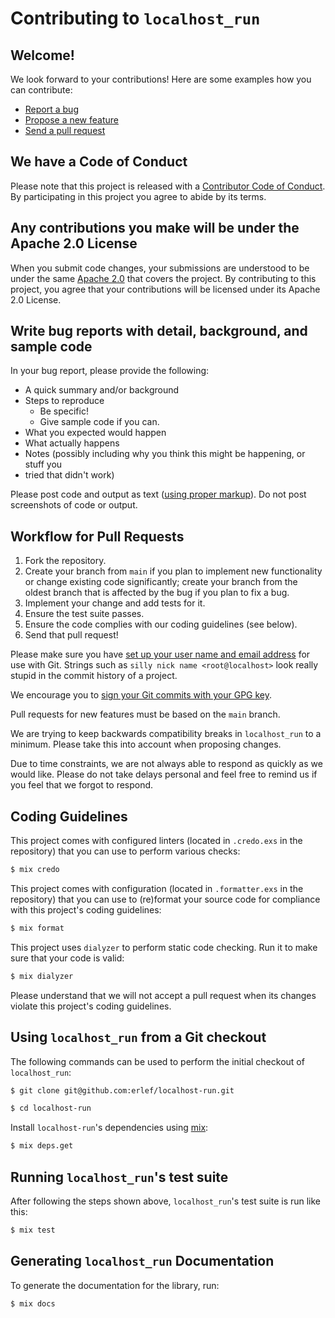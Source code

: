 # Contributing to `localhost_run`

## Welcome!

We look forward to your contributions! Here are some examples how you can
contribute:

- [Report a bug](https://github.com/erlef/localhost-run/issues/new?type=bug)
- [Propose a new feature](https://github.com/erlef/localhost-run/issues/new?type=Feature)
- [Send a pull request](https://github.com/erlef/erlef/pulls)

## We have a Code of Conduct

Please note that this project is released with a
[Contributor Code of Conduct](CODE_OF_CONDUCT.md). By participating in this
project you agree to abide by its terms.

## Any contributions you make will be under the Apache 2.0 License

When you submit code changes, your submissions are understood to be under the
same [Apache 2.0](https://github.com/erlef/erlef/blob/main/LICENSE)
that covers the project. By contributing to this project, you agree that your
contributions will be licensed under its Apache 2.0 License.

## Write bug reports with detail, background, and sample code

In your bug report, please provide the following:

- A quick summary and/or background
- Steps to reproduce
  - Be specific!
  - Give sample code if you can.
- What you expected would happen
- What actually happens
- Notes (possibly including why you think this might be happening, or stuff you
- tried that didn't work)

<!--
TODO: Put in once V1 is released
Please do not report a bug for a version of `erlef` that is no longer
supported (`< 1.0.0`). Please do not report a bug if you are using a version of
Erlang or Elixir that is not supported by the version of `erlef` you are using.
-->

Please post code and output as text
([using proper markup](https://guides.github.com/features/mastering-markdown/)).
Do not post screenshots of code or output.

## Workflow for Pull Requests

1. Fork the repository.
2. Create your branch from `main` if you plan to implement new functionality or
   change existing code significantly; create your branch from the oldest branch
   that is affected by the bug if you plan to fix a bug.
3. Implement your change and add tests for it.
4. Ensure the test suite passes.
5. Ensure the code complies with our coding guidelines (see below).
6. Send that pull request!

Please make sure you have
[set up your user name and email address](https://git-scm.com/book/en/v2/Getting-Started-First-Time-Git-Setup)
for use with Git. Strings such as `silly nick name <root@localhost>` look really
stupid in the commit history of a project.

We encourage you to
[sign your Git commits with your GPG key](https://docs.github.com/en/github/authenticating-to-github/signing-commits).

Pull requests for new features must be based on the `main` branch.

We are trying to keep backwards compatibility breaks in `localhost_run` to a
minimum. Please take this into account when proposing changes.

Due to time constraints, we are not always able to respond as quickly as we
would like. Please do not take delays personal and feel free to remind us if you
feel that we forgot to respond.

## Coding Guidelines

This project comes with configured linters (located in `.credo.exs` in the
repository) that you can use to perform various checks:

```bash
$ mix credo
```

This project comes with configuration (located in `.formatter.exs` in the
repository) that you can use to (re)format your source code for compliance with
this project's coding guidelines:

```bash
$ mix format
```

This project uses `dialyzer` to perform static code checking. Run it to make
sure that your code is valid:

```bash
$ mix dialyzer
```

Please understand that we will not accept a pull request when its changes
violate this project's coding guidelines.

## Using `localhost_run` from a Git checkout

The following commands can be used to perform the initial checkout of
`localhost_run`:

```bash
$ git clone git@github.com:erlef/localhost-run.git

$ cd localhost-run
```

Install `localhost-run`'s dependencies using [mix](https://hexdocs.pm/mix/Mix.html):

```bash
$ mix deps.get
```

## Running `localhost_run`'s test suite

After following the steps shown above, `localhost_run`'s test suite is run like
this:

```bash
$ mix test
```

## Generating `localhost_run` Documentation

To generate the documentation for the library, run:

```bash
$ mix docs
```
